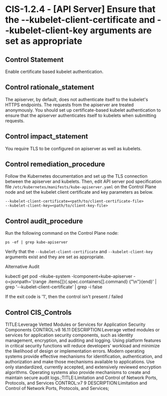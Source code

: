 # CIS-1.2.4 - \[API Server\] Ensure that the --kubelet-client-certificate and --kubelet-client-key arguments are set as appropriate

## Control Statement

Enable certificate based kubelet authentication.

## Control rationale_statement

The apiserver, by default, does not authenticate itself to the kubelet's HTTPS endpoints. The requests from the apiserver are treated anonymously. You should set up certificate-based kubelet authentication to ensure that the apiserver authenticates itself to kubelets when submitting requests.

## Control impact_statement

You require TLS to be configured on apiserver as well as kubelets.

## Control remediation_procedure

Follow the Kubernetes documentation and set up the TLS connection between the apiserver and kubelets. Then, edit API server pod specification file `/etc/kubernetes/manifests/kube-apiserver.yaml` on the Control Plane node and set the kubelet client certificate and key parameters as below.

```
--kubelet-client-certificate=<path/to/client-certificate-file>
--kubelet-client-key=<path/to/client-key-file>
```

## Control audit_procedure

Run the following command on the Control Plane node:

```
ps -ef | grep kube-apiserver
```

Verify that the `--kubelet-client-certificate` and `--kubelet-client-key` arguments exist and they are set as appropriate.

Alternative Audit

kubectl get pod -nkube-system -lcomponent=kube-apiserver -o=jsonpath='{range .items[]}{.spec.containers[].command} {"\n"}{end}' | grep '--kubelet-client-certificate' | grep -i false

If the exit code is '1', then the control isn't present / failed

## Control CIS_Controls

TITLE:Leverage Vetted Modules or Services for Application Security Components CONTROL:v8 16.11 DESCRIPTION:Leverage vetted modules or services for application security components, such as identity management, encryption, and auditing and logging. Using platform features in critical security functions will reduce developers’ workload and minimize the likelihood of design or implementation errors. Modern operating systems provide effective mechanisms for identification, authentication, and authorization and make those mechanisms available to applications. Use only standardized, currently accepted, and extensively reviewed encryption algorithms. Operating systems also provide mechanisms to create and maintain secure audit logs.;TITLE:Limitation and Control of Network Ports, Protocols, and Services CONTROL:v7 9 DESCRIPTION:Limitation and Control of Network Ports, Protocols, and Services;
